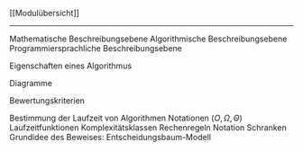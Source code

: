 [[Modulübersicht]]

---

Mathematische Beschreibungsebene
Algorithmische Beschreibungsebene
Programmiersprachliche Beschreibungsebene

Eigenschaften eines Algorithmus

Diagramme

Bewertungskriterien

Bestimmung der Laufzeit von Algorithmen
Notationen ($O, \Omega, \Theta$)
Laufzeitfunktionen
Komplexitätsklassen
Rechenregeln Notation
Schranken
Grundidee des Beweises: Entscheidungsbaum-Modell

